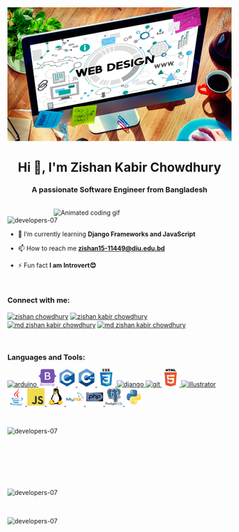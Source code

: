 <img src="https://github.com/Developers-07/Developers-07/blob/main/flash-web-designing.jpg" alt="picture" width="1040" height="300">
<h1 align="center">Hi 👋, I'm Zishan Kabir Chowdhury</h1>
<h3 align="center">A passionate Software Engineer from Bangladesh</h3><br/>

<img align="right" src="https://cdn.dribbble.com/users/1162077/screenshots/3848914/programmer.gif" alt="Animated coding gif" width="400">

<p align="left"> <img src="https://komarev.com/ghpvc/?username=developers-07&label=Profile%20views&color=0e75b6&style=flat" alt="developers-07" /> </p>

- 🌱 I’m currently learning **Django Frameworks and JavaScript**

- 📫 How to reach me **zishan15-11449@diu.edu.bd**

- ⚡ Fun fact **I am Introvert😊**
<br/>

<h3 align="left">Connect with me:</h3>
<p align="left">
<a href="https://linkedin.com/in/zishan chowdhury" target="blank"><img align="center" src="https://raw.githubusercontent.com/rahuldkjain/github-profile-readme-generator/master/src/images/icons/Social/linked-in-alt.svg" alt="zishan chowdhury" height="30" width="40" /></a>
<a href="https://fb.com/zishan kabir chowdhury" target="blank"><img align="center" src="https://raw.githubusercontent.com/rahuldkjain/github-profile-readme-generator/master/src/images/icons/Social/facebook.svg" alt="zishan kabir chowdhury" height="30" width="40" /></a>
<a href="https://www.hackerrank.com/md zishan kabir chowdhury" target="blank"><img align="center" src="https://raw.githubusercontent.com/rahuldkjain/github-profile-readme-generator/master/src/images/icons/Social/hackerrank.svg" alt="md zishan kabir chowdhury" height="30" width="40" /></a>
<a href="https://www.leetcode.com/md zishan kabir chowdhury" target="blank"><img align="center" src="https://raw.githubusercontent.com/rahuldkjain/github-profile-readme-generator/master/src/images/icons/Social/leet-code.svg" alt="md zishan kabir chowdhury" height="30" width="40" /></a>
</p><br/>

<h3 align="left">Languages and Tools:</h3>
<p align="left"> <a href="https://www.arduino.cc/" target="_blank" rel="noreferrer"> <img src="https://cdn.worldvectorlogo.com/logos/arduino-1.svg" alt="arduino" width="40" height="40"/> </a> <a href="https://getbootstrap.com" target="_blank" rel="noreferrer"> <img src="https://raw.githubusercontent.com/devicons/devicon/master/icons/bootstrap/bootstrap-plain-wordmark.svg" alt="bootstrap" width="40" height="40"/> </a> <a href="https://www.cprogramming.com/" target="_blank" rel="noreferrer"> <img src="https://raw.githubusercontent.com/devicons/devicon/master/icons/c/c-original.svg" alt="c" width="40" height="40"/> </a> <a href="https://www.w3schools.com/cpp/" target="_blank" rel="noreferrer"> <img src="https://raw.githubusercontent.com/devicons/devicon/master/icons/cplusplus/cplusplus-original.svg" alt="cplusplus" width="40" height="40"/> </a> <a href="https://www.w3schools.com/css/" target="_blank" rel="noreferrer"> <img src="https://raw.githubusercontent.com/devicons/devicon/master/icons/css3/css3-original-wordmark.svg" alt="css3" width="40" height="40"/> </a> <a href="https://www.djangoproject.com/" target="_blank" rel="noreferrer"> <img src="https://cdn.worldvectorlogo.com/logos/django.svg" alt="django" width="40" height="40"/> </a> <a href="https://git-scm.com/" target="_blank" rel="noreferrer"> <img src="https://www.vectorlogo.zone/logos/git-scm/git-scm-icon.svg" alt="git" width="40" height="40"/> </a> <a href="https://www.w3.org/html/" target="_blank" rel="noreferrer"> <img src="https://raw.githubusercontent.com/devicons/devicon/master/icons/html5/html5-original-wordmark.svg" alt="html5" width="40" height="40"/> </a> <a href="https://www.adobe.com/in/products/illustrator.html" target="_blank" rel="noreferrer"> <img src="https://www.vectorlogo.zone/logos/adobe_illustrator/adobe_illustrator-icon.svg" alt="illustrator" width="40" height="40"/> </a> <a href="https://www.java.com" target="_blank" rel="noreferrer"> <img src="https://raw.githubusercontent.com/devicons/devicon/master/icons/java/java-original.svg" alt="java" width="40" height="40"/> </a> <a href="https://developer.mozilla.org/en-US/docs/Web/JavaScript" target="_blank" rel="noreferrer"> <img src="https://raw.githubusercontent.com/devicons/devicon/master/icons/javascript/javascript-original.svg" alt="javascript" width="40" height="40"/> </a> <a href="https://www.linux.org/" target="_blank" rel="noreferrer"> <img src="https://raw.githubusercontent.com/devicons/devicon/master/icons/linux/linux-original.svg" alt="linux" width="40" height="40"/> </a> <a href="https://www.mysql.com/" target="_blank" rel="noreferrer"> <img src="https://raw.githubusercontent.com/devicons/devicon/master/icons/mysql/mysql-original-wordmark.svg" alt="mysql" width="40" height="40"/> </a> <a href="https://www.php.net" target="_blank" rel="noreferrer"> <img src="https://raw.githubusercontent.com/devicons/devicon/master/icons/php/php-original.svg" alt="php" width="40" height="40"/> </a> <a href="https://www.postgresql.org" target="_blank" rel="noreferrer"> <img src="https://raw.githubusercontent.com/devicons/devicon/master/icons/postgresql/postgresql-original-wordmark.svg" alt="postgresql" width="40" height="40"/> </a> <a href="https://www.python.org" target="_blank" rel="noreferrer"> <img src="https://raw.githubusercontent.com/devicons/devicon/master/icons/python/python-original.svg" alt="python" width="40" height="40"/> </a> </p><br/>

<p><img align="left" src="https://github-readme-stats.vercel.app/api/top-langs?username=developers-07&show_icons=true&locale=en&layout=compact" alt="developers-07" /></p>

<p> <br/><br/><br/><br/><br/><br/><br/><br/> <img align="center" src="https://github-readme-stats.vercel.app/api?username=developers-07&show_icons=true&locale=en" alt="developers-07" /></p><br/>

<p><img align="center" src="https://github-readme-streak-stats.herokuapp.com/?user=developers-07&" alt="developers-07" /></p>



